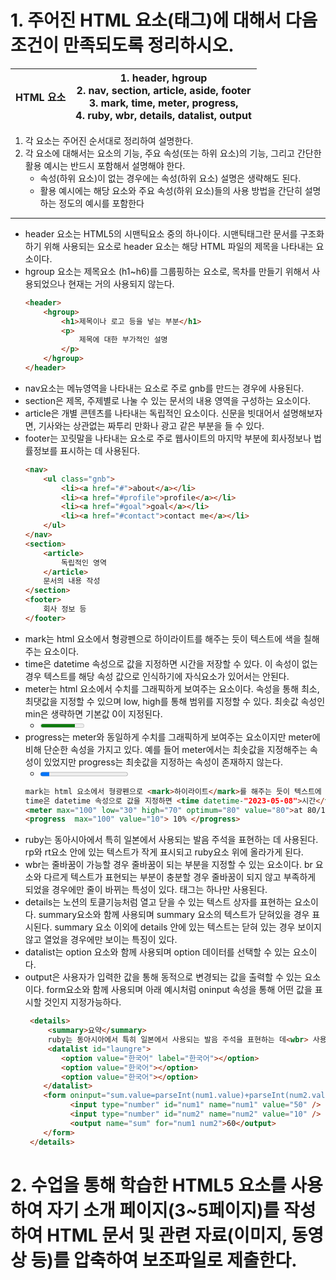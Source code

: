 # 1. 주어진 HTML 요소(태그)에 대해서 다음 조건이 만족되도록 정리하시오.
| HTML 요소 | 1. header, hgroup <br>2. nav, section, article, aside, footer <br>3. mark, time, meter, progress, <br>4. ruby, wbr, details, datalist, output |
| --------- | --- |

1. 각 요소는 주어진 순서대로 정리하여 설명한다. 
2. 각 요소에 대해서는 요소의 기능, 주요 속성(또는 하위 요소)의 기능, 그리고 간단한 활용 예시는 반드시 포함해서 설명해야 한다. 
	- 속성(하위 요소)이 없는 경우에는 속성(하위 요소) 설명은 생략해도 된다.
	- 활용 예시에는 해당 요소와 주요 속성(하위 요소)들의 사용 방법을 간단히 설명하는 정도의 예시를 포함한다
---
- header 요소는 HTML5의 시맨틱요소 중의 하나이다. 시맨틱태그란 문서를 구조화하기 위해 사용되는 요소로 header 요소는 해당 HTML 파일의 제목을 나타내는 요소이다.
- hgroup 요소는 제목요소 (h1~h6)를 그룹핑하는 요소로, 목차를 만들기 위해서 사용되었으나 현재는 거의 사용되지 않는다.
	```html
	<header>
		<hgroup>
			<h1>제목이나 로고 등을 넣는 부분</h1>
			<p>
				제목에 대한 부가적인 설명
			</p>
		</hgroup>
	</header>
	```
- nav요소는 메뉴영역을 나타내는 요소로 주로 gnb를 만드는 경우에 사용된다.
- section은 제목, 주제별로 나눌 수 있는 문서의 내용 영역을 구성하는 요소이다.
- article은 개별 콘텐츠를 나타내는 독립적인 요소이다. 신문을 빗대어서 설명해보자면, 기사와는 상관없는 짜투리 만화나 광고 같은 부분을 들 수 있다.
- footer는 꼬릿말을 나타내는 요소로 주로 웹사이트의 마지막 부분에 회사정보나 법률정보를 표시하는 데 사용된다.
	```html
	<nav>
		<ul class="gnb">
			<li><a href="#">about</a></li>
			<li><a href="#profile">profile</a></li>
			<li><a href="#goal">goal</a></li>
			<li><a href="#contact">contact me</a></li>
		</ul>
	</nav>
	<section>
		<article>
			독립적인 영역
		</article>
		문서의 내용 작성
	</section>
	<footer>
		회사 정보 등
	</footer>
	```
- mark는 html 요소에서 형광펜으로 하이라이트를 해주는 듯이 텍스트에 색을 칠해주는 요소이다.
- time은 datetime 속성으로 값을 지정하면 시간을 저장할 수 있다. 이 속성이 없는 경우 텍스트를 해당 속성 값으로 인식하기에 자식요소가 있어서는 안된다.
- meter는 html 요소에서 수치를 그래픽하게 보여주는 요소이다. 속성을 통해 최소, 최댓값을 지정할 수 있으며 low, high를 통해 범위를 지정할 수 있다. 최솟값 속성인 min은 생략하면 기본값 0이 지정된다.
	- <meter min="0" max="100" low="30" high="70" optimum="80" value="80">
	    at 80/100
		</meter>
- progress는 meter와 동일하게 수치를 그래픽하게 보여주는 요소이지만 meter에 비해 단순한 속성을 가지고 있다. 예를 들어 meter에서는 최솟값을 지정해주는 속성이 있었지만 progress는 최솟값을 지정하는 속성이 존재하지 않는다.
	- <progress  max="100" value="10"> 10% </progress>
	```html
	mark는 html 요소에서 형광펜으로 <mark>하이라이트</mark>를 해주는 듯이 텍스트에 색을 칠해주는 요소이다.
	time은 datetime 속성으로 값을 지정하면 <time datetime-"2023-05-08">시간</time>을 저장할 수 있다.
	<meter max="100" low="30" high="70" optimum="80" value="80">at 80/100</meter>
	<progress  max="100" value="10"> 10% </progress>
	```
- ruby는 동아시아에서 특히 일본에서 사용되는 발음 주석을 표현하는 데 사용된다. rp와 rt요소 안에 있는 텍스트가 작게 표시되고 ruby요소 위에 올라가게 된다.
- wbr는 줄바꿈이 가능할 경우 줄바꿈이 되는 부분을 지정할 수 있는 요소이다. br 요소와 다르게 텍스트가 표현되는 부분이 충분할 경우 줄바꿈이 되지 않고 부족하게 되었을 경우에만 줄이 바뀌는 특성이 있다. 태그는 하나만 사용된다.
- details는 노션의 토클기능처럼 열고 닫을 수 있는 텍스트 상자를 표현하는 요소이다. summary요소와 함께 사용되며 summary 요소의 텍스트가 닫혀있을 경우 표시된다. summary 요소 이외에 details 안에 있는 텍스트는 닫혀 있는 경우 보이지 않고 열었을 경우에만 보이는 특징이 있다. 
- datalist는 option 요소와 함께 사용되며 option 데이터를 선택할 수 있는 요소이다. 
- output은 사용자가 입력한 값을 통해 동적으로 변경되는 값을 출력할 수 있는 요소이다. form요소와 함께 사용되며 아래 예시처럼 oninput 속성을 통해 어떤 값을 표시할 것인지 지정가능하다.
	```html
	 <details>
		 <summary>요약</summary>
		 ruby는 동아시아에서 특히 일본에서 사용되는 발음 주석을 표현하는 데<wbr> 사용된다. 이 예시처럼 <ruby>동아시아<rp><rt>일본</rt><rp></ruby>사용된다. 
		 <datalist id="laungre">
			<option value="한국어" label="한국어"></option>
			<option value="한국어"></option>
			<option value="한국어"></option>
		</datalist>
		<form oninput="sum.value=parseInt(num1.value)+parseInt(num2.value)">
			  <input type="number" id="num1" name="num1" value="50" /> +
			  <input type="number" id="num2" name="num2" value="10" /> =
			  <output name="sum" for="num1 num2">60</output>
		</form>		 
	 </details>
	```



# 2. 수업을 통해 학습한 HTML5 요소를 사용하여 자기 소개 페이지(3~5페이지)를 작성하여 HTML 문서 및 관련 자료(이미지, 동영상 등)를 압축하여 보조파일로 제출한다.

